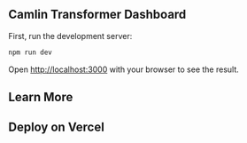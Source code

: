 ## Camlin Transformer Dashboard

First, run the development server:

```bash
npm run dev
```

Open [http://localhost:3000](http://localhost:3000) with your browser to see the result.

## Learn More

## Deploy on Vercel
